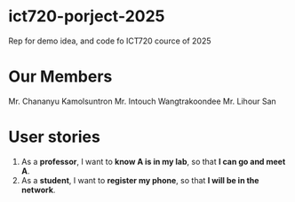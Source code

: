 # ict720-porject-2025
Rep for demo idea, and code fo ICT720 cource of 2025

# Our Members
Mr. Chananyu Kamolsuntron
Mr. Intouch Wangtrakoondee
Mr. Lihour San

# User stories 
1. As a **professor**, I want to **know A is in my lab**, so that **I can go and meet A**.
2. As a **student**, I want to **register my phone**, so that **I will be in the network**.
